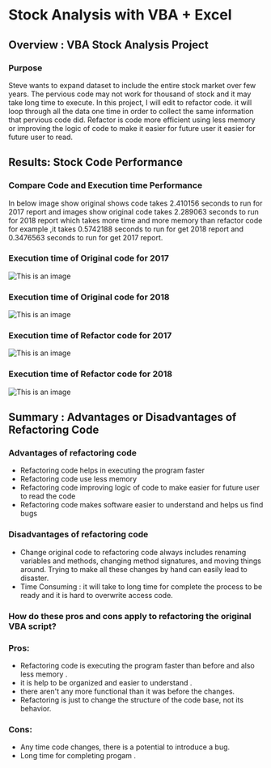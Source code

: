 # Stock Analysis with VBA + Excel 
## Overview : VBA Stock Analysis Project 
### Purpose 
 Steve wants to expand dataset to include the entire stock market over few years. The pervious code may not work for thousand of stock and it may take long time to execute.
 In this project, I will edit to refactor code. it will loop through all the data one time in order to collect the same information that pervious code did.
 Refactor is code more efficient using less memory or improving the logic of code to make it easier for future user it easier for future user to read.

 ## Results: Stock Code Performance 
 ### Compare Code and Execution time Performance 
 In below image show original shows code takes 2.410156 seconds to run for 2017 report and images show original code takes 2.289063 seconds to run for 2018 report which takes  more time and more memory than refactor code for example ,it takes 0.5742188 seconds to run for get 2018 report and 0.3476563 seconds to run for get 2017 report.
 ### Execution time of Original code for 2017
![This is an image](https://github.com/NadaAdem/stock-analysis/blob/main/Resources/Original_Code_2017.png)
 ### Execution time of Original code for 2018
![This is an image](https://github.com/NadaAdem/stock-analysis/blob/main/Resources/Original_Code_2018.png)
 ### Execution time of Refactor code for 2017
 ![This is an image](https://github.com/NadaAdem/stock-analysis/blob/main/Resources/Refactor_Code_2017.png)
 ### Execution time of Refactor code for 2018
 ![This is an image](https://github.com/NadaAdem/stock-analysis/blob/main/Resources/Refactor_Code_2018.png)


## Summary : Advantages or Disadvantages of Refactoring Code

### Advantages  of refactoring code
- Refactoring code helps in executing the program faster
- Refactoring code use  less memory 
- Refactoring code  improving logic of code to make easier for future user to read the  code 
- Refactoring code makes software easier to understand and helps us find bugs 

### Disadvantages of refactoring code

- Change original  code  to refactoring code always includes renaming variables and methods, changing method signatures, and moving things around. Trying to make all these changes by hand can easily lead to disaster.
- Time Consuming : it will take to long time for complete the process to be ready and it is hard to overwrite access  code.

### How do these pros and cons apply to refactoring the original VBA script?

### Pros: 
- Refactoring code is executing the program faster than before and also less memory .
- it is help to be organized  and easier to understand . 
- there aren't  any more functional than it was before the changes. 
- Refactoring is just to change the structure of the code base, not its behavior.

### Cons:
- Any time code changes, there is a potential to introduce a bug.
-  Long time for completing progam .



